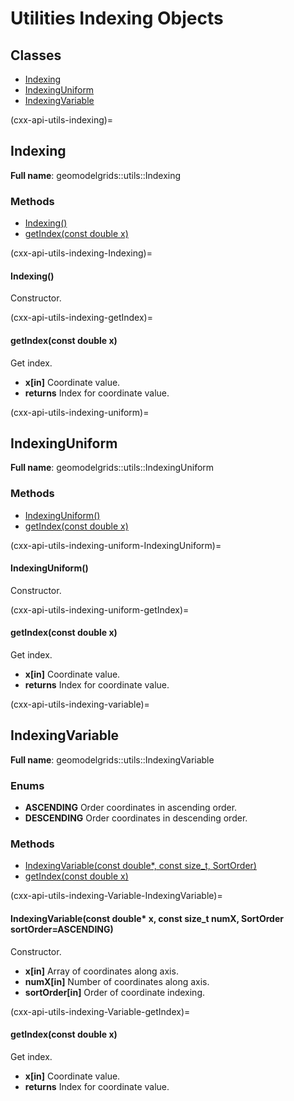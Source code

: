 # Utilities Indexing Objects

## Classes

* [Indexing](cxx-api-utils-indexing)
* [IndexingUniform](cxx-api-utils-indexing-uniform)
* [IndexingVariable](cxx-api-utils-indexing-variable)

(cxx-api-utils-indexing)=
## Indexing

**Full name**: geomodelgrids::utils::Indexing

### Methods

+ [Indexing()](cxx-api-utils-indexing-Indexing)
+ [getIndex(const double x)](cxx-api-utils-indexing-getIndex)

(cxx-api-utils-indexing-Indexing)=
#### Indexing()

Constructor.

(cxx-api-utils-indexing-getIndex)=
#### getIndex(const double x)

Get index.

* **x[in]** Coordinate value.
* **returns** Index for coordinate value.

(cxx-api-utils-indexing-uniform)=
## IndexingUniform

**Full name**: geomodelgrids::utils::IndexingUniform

### Methods

+ [IndexingUniform()](cxx-api-utils-indexing-uniform-IndexingUniform)
+ [getIndex(const double x)](cxx-api-utils-indexing-uniform-getIndex)

(cxx-api-utils-indexing-uniform-IndexingUniform)=
#### IndexingUniform()

Constructor.

(cxx-api-utils-indexing-uniform-getIndex)=
#### getIndex(const double x)

Get index.

* **x[in]** Coordinate value.
* **returns** Index for coordinate value.

(cxx-api-utils-indexing-variable)=
## IndexingVariable

**Full name**: geomodelgrids::utils::IndexingVariable

### Enums

* **ASCENDING** Order coordinates in ascending order.
* **DESCENDING** Order coordinates in descending order.

### Methods

* [IndexingVariable(const double*, const size_t, SortOrder)](cxx-api-utils-indexing-Variable-IndexingVariable)
* [getIndex(const double x)](cxx-api-utils-indexing-Variable-getIndex)

(cxx-api-utils-indexing-Variable-IndexingVariable)=
#### IndexingVariable(const double* x, const size_t numX, SortOrder sortOrder=ASCENDING)

Constructor.

* **x[in]** Array of coordinates along axis.
* **numX[in]** Number of coordinates along axis.
* **sortOrder[in]** Order of coordinate indexing.

(cxx-api-utils-indexing-Variable-getIndex)=
#### getIndex(const double x)

Get index.

* **x[in]** Coordinate value.
* **returns** Index for coordinate value.
